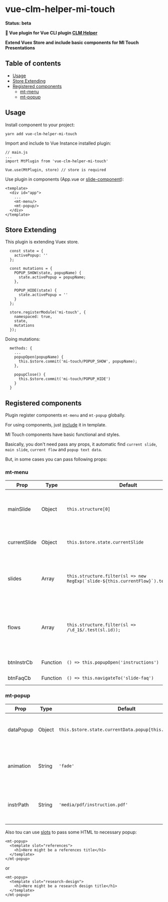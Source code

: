# vue-clm-helper-mi-touch

**Status: beta** 

**:baby_chick: Vue plugin for Vue CLI plugin [CLM Helper](https://github.com/serhiichuk/vue-cli-plugin-clm-helper)**

**Extend Vuex Store and include basic components for MI Touch Presentations**

## Table of contents

- [Usage](#usage)
- [Store Extending](#store-extending)
- [Registered components](#registered-components)
  - [mt-menu](#mt-menu)
  - [mt-popup](#mt-popup)

## Usage
Install component to your project:
```
yarn add vue-clm-helper-mi-touch
```

Import and include to Vue Instance installed plugin:
```
// main.js
...
import MtPlugin from 'vue-clm-helper-mi-touch'

Vue.use(MtPlugin, store) // store is required
```

Use plugin in components (App.vue or [slide-component](https://github.com/serhiichuk/vue-cli-plugin-clm-helper#slide-component)):
```
<template>
  <div id="app">
    ...
    <mt-menu/>    
    <mt-popup/> 
  </div>
</template>
```

## Store Extending

This plugin is extending Vuex store.

```
  const state = {
    activePopup: ''
  };

  const mutations = {
    POPUP_SHOW(state, popupName) {
      state.activePopup = popupName;
    },

    POPUP_HIDE(state) {
      state.activePopup = ''
    }
  };

  store.registerModule('mi-touch', {
    namespaced: true,
    state,
    mutations
  });
```

Doing mutations:

```
  methods: {
    ...
    popupOpen(popupName) {
      this.$store.commit('mi-touch/POPUP_SHOW', popupName);
    },
    
    popupClose() {
      this.$store.commit('mi-touch/POPUP_HIDE')
    }
  }
```


## Registered components

Plugin register components `mt-menu` and `mt-popup` globally.

For using components, just [include](#usage) it in template.

MI Touch components have basic functional and styles.

Basically, you don't need pass any props, it automatic find `current slide`, `main slide`, `current flow` and `popup text data`.

But, in some cases you can pass following props:

### mt-menu
Prop | Type | Default | Description
  --- | --- | --- |---
  mainSlide | Object | `this.structure[0]` | First slide in [structure](#https://github.com/serhiichuk/vue-cli-plugin-clm-helper#structure). Must have following keys: `id`, `path`, `name`.
  currentSlide | Object | `this.$store.state.currentSlide` | Object with following keys: `id`, `path`, `name`.
  slides | Array | ``this.structure.filter(sl => new RegExp(`slide-${this.currentFlow}`).test(sl.id))`` | Filtered slides from current flow name, will rendering in top list in menu. 
  flows | Array | `this.structure.filter(sl => /\d_1$/.test(sl.id));` | Filtered slides from each first slide in each flow, will rendering in bottom list in menu. 
  btnInstrCb | Function | `() => this.popupOpen('instructions')` | Callback for `Instructions button` 
  btnFaqCb | Function | `() => this.navigateTo('slide-faq')` | Callback for `FAQ button` 

### mt-popup
Prop | Type | Default | Description
  --- | --- | --- |---
  dataPopup | Object | `this.$store.state.currentData.popup[this.activePopup]` | Object with text data. Popup DOM three will render with [vue-json-to-html](#https://github.com/serhiichuk/vue-json-to-html) 
  animation | String | `'fade'` | Name for [transition wrapper component](https://vuejs.org/v2/guide/transitions.html#Transitioning-Single-Elements-Components). Don't forget to describe custom transition classes
  instrPath | String | `'media/pdf/instruction.pdf'` | Path to `pdf` file which will open after click on `Instruction Button`, file must contain in `public/${instrPath}`

Also tou can use [slots](https://vuejs.org/v2/guide/components-slots.html#Named-Slots) to pass some HTML to necessary popup:

```
<mt-popup>
  <template slot="references">
    <h1>Here might be a references title</h1>
  </template>
</mt-popup>
```

or

```
<mt-popup>
  <template slot="research-design">
    <h1>Here might be a research design title</h1>
  </template>
</mt-popup>
```
